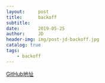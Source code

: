```yaml
---
layout:     post
title:      backoff
subtitle:   
date:       2019-05-25
author:     JD
header-img: img/post-jd-backoff.jpg
catalog: true
tags:
    - backoff
---
```


[GitHub地址](https://github.com/litl/backoff)